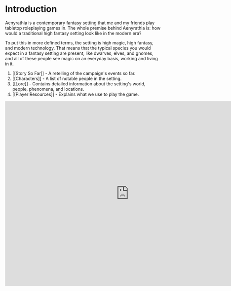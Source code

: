 # Introduction
Aenyrathia is a contemporary fantasy setting that me and my friends play tabletop roleplaying games in. The whole premise behind Aenyrathia is: how would a traditional high fantasy setting look like in the modern era?

To put this in more defined terms, the setting is high magic, high fantasy, and modern technology. That means that the typical species you would expect in a fantasy setting are present, like dwarves, elves, and gnomes, and all of these people see magic on an everyday basis, working and living in it.

1. [[Story So Far]] - A retelling of the campaign's events so far.
2. [[Characters]] - A list of notable people in the setting.
3. [[Lore]] - Contains detailed information about the setting's world, people, phenomena, and locations.
4. [[Player Resources]] - Explains what we use to play the game.
<iframe src="https://app.fantasy-calendar.com/calendars/b8ba671bf13ea13ba98d3ae5dc8bd4fd" width="800" height="600" style="border: none;"></iframe>
